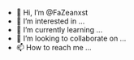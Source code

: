 - 👋 Hi, I’m @FaZeanxst
- 👀 I’m interested in ...
- 🌱 I’m currently learning ...
- 💞️ I’m looking to collaborate on ...
- 📫 How to reach me ...

<!---
FaZeanxst/FaZeanxst is a ✨ special ✨ repository because its `README.md` (this file) appears on your GitHub profile.
You can click the Preview link to take a look at your changes.
--->

